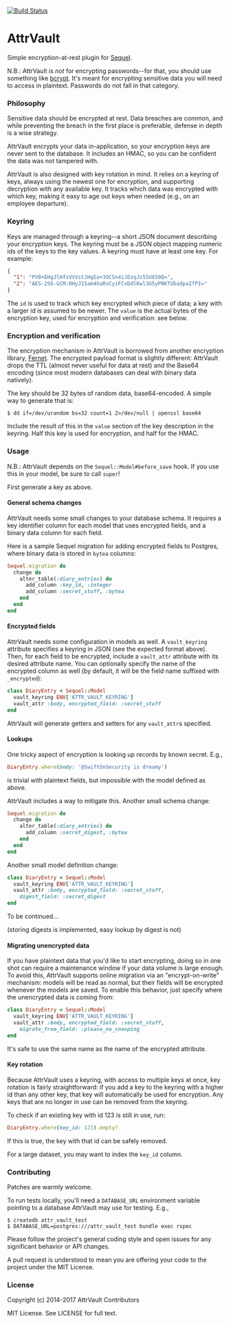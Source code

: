 [![Build Status](https://travis-ci.org/uhoh-itsmaciek/attr_vault.svg)](https://travis-ci.org/uhoh-itsmaciek/attr_vault)

# AttrVault

Simple encryption-at-rest plugin for
[Sequel](https://github.com/jeremyevans/sequel.git).


N.B.: AttrVault is *not* for encrypting passwords--for that, you
should use something like
[bcrypt](https://github.com/codahale/bcrypt-ruby). It's meant for
encrypting sensitive data you will need to access in
plaintext. Passwords do not fall in that category.


### Philosophy

Sensitive data should be encrypted at rest. Data breaches are common,
and while preventing the breach in the first place is preferable,
defense in depth is a wise strategy.

AttrVault encrypts your data in-application, so your encryption keys
are never sent to the database. It includes an HMAC, so you can be
confident the data was not tampered with.

AttrVault is also designed with key rotation in mind. It relies on a
keyring of keys, always using the newest one for encryption, and
supporting decryption with any available key. It tracks which data was
encrypted with which key, making it easy to age out keys when needed
(e.g., on an employee departure).


### Keyring

Keys are managed through a keyring--a short JSON document describing
your encryption keys. The keyring must be a JSON object mapping
numeric ids of the keys to the key values. A keyring must have at
least one key. For example:

```json
{
  "1": "PV8+EHgJlHfsVVVstJHgEo+3OCSn4iJDzqJs55U650Q=",
  "2": "AES-256-GCM:0HyJ15am4haRsCyiFCxDdlKwl3G5yPNKTUbadpaIfPI="
}
```

The `id` is used to track which key encrypted which piece of data; a
key with a larger id is assumed to be newer. The `value` is the actual
bytes of the encryption key, used for encryption and verification: see
below.


### Encryption and verification

The encryption mechanism in AttrVault is borrowed from another
encryption library, [Fernet](https://github.com/fernet). The encrypted
payload format is slightly different: AttrVault drops the TTL (almost
never useful for data at rest) and the Base64 encoding (since most
modern databases can deal with binary data natively).

The key should be 32 bytes of random data, base64-encoded. A simple
way to generate that is:

```console
$ dd if=/dev/urandom bs=32 count=1 2>/dev/null | openssl base64
```

Include the result of this in the `value` section of the key
description in the keyring. Half this key is used for encryption, and
half for the HMAC.


### Usage

N.B.: AttrVault depends on the `Sequel::Model#before_save` hook. If
you use this in your model, be sure to call `super`!

First generate a key as above.

#### General schema changes

AttrVault needs some small changes to your database schema. It
requires a key identifier column for each model that uses encrypted
fields, and a binary data column for each field.

Here is a sample Sequel migration for adding encrypted fields to
Postgres, where binary data is stored in `bytea` columns:

```ruby
Sequel.migration do
  change do
    alter_table(:diary_entries) do
      add_column :key_id, :integer
      add_column :secret_stuff, :bytea
    end
  end
end
```


#### Encrypted fields

AttrVault needs some configuration in models as well. A
`vault_keyring` attribute specifies a keyring in JSON (see the
expected format above). Then, for each field to be encrypted, include
a `vault_attr` attribute with its desired attribute name. You can
optionally specify the name of the encrypted column as well (by
default, it will be the field name suffixed with `_encrypted`):

```ruby
class DiaryEntry < Sequel::Model
  vault_keyring ENV['ATTR_VAULT_KEYRING']
  vault_attr :body, encrypted_field: :secret_stuff
end
```

AttrVault will generate getters and setters for any `vault_attr`s
specified.


#### Lookups

One tricky aspect of encryption is looking up records by known secret.
E.g.,

```ruby
DiaryEntry.where(body: '@SwiftOnSecurity is dreamy')
```

is trivial with plaintext fields, but impossible with the model
defined as above.

AttrVault includes a way to mitigate this. Another small schema change:

```ruby
Sequel.migration do
  change do
    alter_table(:diary_entries) do
      add_column :secret_digest, :bytea
    end
  end
end
```

Another small model definition change:

```ruby
class DiaryEntry < Sequel::Model
  vault_keyring ENV['ATTR_VAULT_KEYRING']
  vault_attr :body, encrypted_field: :secret_stuff,
    digest_field: :secret_digest
end
```

To be continued...

(storing digests is implemented, easy lookup by digest is not)

#### Migrating unencrypted data

If you have plaintext data that you'd like to start encrypting, doing
so in one shot can require a maintenance window if your data volume is
large enough. To avoid this, AttrVault supports online migration via
an "encrypt-on-write" mechanism: models will be read as normal, but
their fields will be encrypted whenever the models are saved. To
enable this behavior, just specify where the unencrypted data is
coming from:

```ruby
class DiaryEntry < Sequel::Model
  vault_keyring ENV['ATTR_VAULT_KEYRING']
  vault_attr :body, encrypted_field: :secret_stuff,
    migrate_from_field: :please_no_snooping
end
```

It's safe to use the same name as the name of the encrypted attribute.


#### Key rotation

Because AttrVault uses a keyring, with access to multiple keys at
once, key rotation is fairly straightforward: if you add a key to the
keyring with a higher id than any other key, that key will
automatically be used for encryption. Any keys that are no longer in
use can be removed from the keyring.

To check if an existing key with id 123 is still in use, run:

```ruby
DiaryEntry.where(key_id: 123).empty?
```

If this is true, the key with that id can be safely removed.

For a large dataset, you may want to index the `key_id` column.


### Contributing

Patches are warmly welcome.

To run tests locally, you'll need a `DATABASE_URL` environment
variable pointing to a database AttrVault may use for testing. E.g.,

```console
$ createdb attr_vault_test
$ DATABASE_URL=postgres:///attr_vault_test bundle exec rspec
```

Please follow the project's general coding style and open issues for
any significant behavior or API changes.

A pull request is understood to mean you are offering your code to the
project under the MIT License.


### License

Copyright (c) 2014-2017 AttrVault Contributors

MIT License. See LICENSE for full text.
